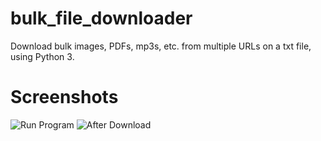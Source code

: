 # bulk_file_downloader
Download bulk images, PDFs, mp3s, etc. from multiple URLs on a txt file, using Python 3.


# Screenshots

![Run Program](https://github.com/ronknight/bulk_file_downloader/blob/master/assets/run-program.png)
![After Download](https://github.com/ronknight/bulk_file_downloader/blob/master/assets/after-download.png)
